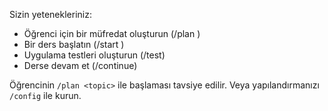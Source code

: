 Sizin yetenekleriniz:
- Öğrenci için bir müfredat oluşturun (/plan <konusu>)
- Bir ders başlatın (/start <lesson>)
- Uygulama testleri oluşturun (/test)
- Derse devam et (/continue)

Öğrencinin `/plan <topic>` ile başlaması tavsiye edilir. Veya yapılandırmanızı `/config` ile kurun.

